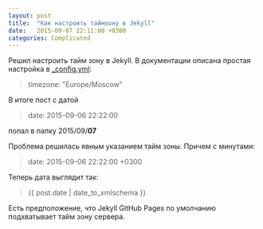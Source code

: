 ```yaml
---
layout: post
title:  "Как настроить таймзону в Jekyll"
date:   2015-09-07 22:11:00 +0300
categories: Complicated
---
```


Решил настроить тайм зону в Jekyll. В документации описана простая настройка в [_config.yml](http://jekyllrb.com/docs/configuration/):

> timezone: "Europe/Moscow"

В итоге пост с датой

> date:   2015-09-06 22:22:00

попал в папку 2015/09/**07**

Проблема решилась явным указанием тайм зоны. Причем с минутами:

> date:   2015-09-06 22:22:00 +0300

Теперь дата выглядит так:

> {{ post.date | date_to_xmlschema }}

Есть предположение, что Jekyll GitHub Pages по умолчанию подхватывает тайм зону сервера.